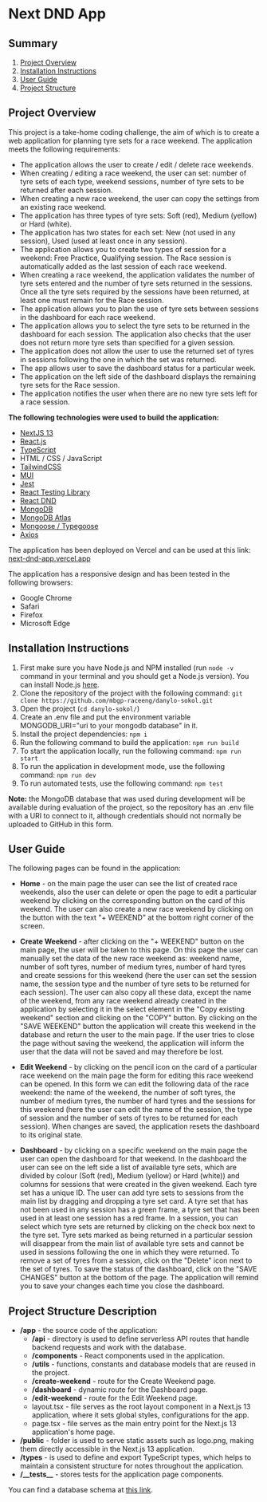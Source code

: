 # Next DND App

## Summary

1. [Project Overview](#project-overview)
2. [Installation Instructions](#installation-instructions)
3. [User Guide](#user-guide)
4. [Project Structure](#project-structure)

## Project Overview

This project is a take-home coding challenge, the aim of which is to create a web application for planning tyre sets for a race weekend. The application meets the following requirements:

- The application allows the user to create / edit / delete race weekends.
- When creating / editing a race weekend, the user can set: number of tyre sets of each type, weekend sessions, number of tyre sets to be returned after each session.
- When creating a new race weekend, the user can copy the settings from an existing race weekend.
- The application has three types of tyre sets: Soft (red), Medium (yellow) or Hard (white).
- The application has two states for each set: New (not used in any session), Used (used at least once in any session).
- The application allows you to create two types of session for a weekend: Free Practice, Qualifying session. The Race session is automatically added as the last session of each race weekend.
- When creating a race weekend, the application validates the number of tyre sets entered and the number of tyre sets returned in the sessions. Once all the tyre sets required by the sessions have been returned, at least one must remain for the Race session.
- The application allows you to plan the use of tyre sets between sessions in the dashboard for each race weekend.
- The application allows you to select the tyre sets to be returned in the dashboard for each session. The application also checks that the user does not return more tyre sets than specified for a given session.
- The application does not allow the user to use the returned set of tyres in sessions following the one in which the set was returned.
- The app allows user to save the dashboard status for a particular week.
- The application on the left side of the dashboard displays the remaining tyre sets for the Race session.
- The application notifies the user when there are no new tyre sets left for a race session.

**The following technologies were used to build the application:**
- [NextJS 13](https://nextjs.org/)
- [React.js](https://react.dev/)
- [TypeScript](https://www.typescriptlang.org/)
- HTML / CSS / JavaScript
- [TailwindCSS](https://tailwindcss.com/)
- [MUI](https://mui.com/)
- [Jest](https://jestjs.io/)
- [React Testing Library](https://testing-library.com/)
- [React DND](https://react-dnd.github.io/react-dnd/about)
- [MongoDB](https://www.mongodb.com/)
- [MongoDB Atlas](https://www.mongodb.com/atlas/database)
- [Mongoose / Typegoose](https://mongoosejs.com/)
- [Axios](https://axios-http.com/)

The application has been deployed on Vercel and can be used at this link: [next-dnd-app.vercel.app](https://next-dnd-app.vercel.app)

The application has a responsive design and has been tested in the following browsers:
- Google Chrome 
- Safari
- Firefox
- Microsoft Edge

## Installation Instructions
1. First make sure you have Node.js and NPM installed (run `node -v` command in your terminal and you should get a Node.js version). You can install Node.js [here](https://nodejs.org/en/download).
2. Clone the repository of the project with the following command: `git clone https://github.com/mbgp-raceeng/danylo-sokol.git`
3. Open the project (`cd danylo-sokol/`)
4. Create an .env file and put the environment variable MONGODB_URI="uri to your mongodb database" in it.
5. Install the project dependencies: `npm i`
6. Run the following command to build the  application: `npm run build`
7. To start the application locally, run the following command: `npm run start`
8. To run the application in development mode, use the following command: `npm run dev`
9. To run automated tests, use the following command: `npm test`

**Note:** the MongoDB database that was used during development will be available during evaluation of the project, so the repository has an .env file with a URI to connect to it, although credentials should not normally be uploaded to GitHub in this form.

## User Guide

The following pages can be found in the application:

- **Home** - on the main page the user can see the list of created race weekends, also the user can delete or open the page to edit a particular weekend by clicking on the corresponding button on the card of this weekend. The user can also create a new race weekend by clicking on the button with the text "+ WEEKEND" at the bottom right corner of the screen.

- **Create Weekend** - after clicking on the "+ WEEKEND" button on the main page, the user will be taken to this page. On this page the user can manually set the data of the new race weekend as: weekend name, number of soft tyres, number of medium tyres, number of hard tyres and create sessions for this weekend (here the user can set the session name, the session type and the number of tyre sets to be returned for each session). The user can also copy all these data, except the name of the weekend, from any race weekend already created in the application by selecting it in the select element in the "Copy existing weekend" section and clicking on the "COPY" button. By clicking on the "SAVE WEEKEND" button the application will create this weekend in the database and return the user to the main page. If the user tries to close the page without saving the weekend, the application will inform the user that the data will not be saved and may therefore be lost.

- **Edit Weekend** - by clicking on the pencil icon on the card of a particular race weekend on the main page the form for editing this race weekend can be opened. In this form we can edit the following data of the race weekend: the name of the weekend, the number of soft tyres, the number of medium tyres, the number of hard tyres and the sessions for this weekend (here the user can edit the name of the session, the type of session and the number of sets of tyres to be returned for each session). When changes are saved, the application resets the dashboard to its original state.

- **Dashboard** - by clicking on a specific weekend on the main page the user can open the dashboard for that weekend. In the dashboard the user can see on the left side a list of available tyre sets, which are divided by colour (Soft (red), Medium (yellow) or Hard (white)) and columns for sessions that were created in the given weekend. Each tyre set has a unique ID. The user can add tyre sets to sessions from the main list by dragging and dropping a tyre set card. A tyre set that has not been used in any session has a green frame, a tyre set that has been used in at least one session has a red frame. In a session, you can select which tyre sets are returned by clicking on the check box next to the tyre set. Tyre sets marked as being returned in a particular session will disappear from the main list of available tyre sets and cannot be used in sessions following the one in which they were returned. To remove a set of tyres from a session, click on the "Delete" icon next to the set of tyres. To save the status of the dashboard, click on the "SAVE CHANGES" button at the bottom of the page. The application will remind you to save your changes each time you close the dashboard.

## Project Structure Description

- **/app** - the source code of the application:
  - **/api** - directory is used to define serverless API routes that handle backend requests and work with the database.
  - **/components** - React components used in the application.
  - **/utils** - functions, constants and database models that are reused in the project.
  - **/create-weekend** - route for the Create Weekend page.
  - **/dashboard** - dynamic route for the Dashboard page.
  - **/edit-weekend** - route for the Edit Weekend page.
  - layout.tsx - file serves as the root layout component in a Next.js 13 application, where it sets global styles, configurations for the app.
  - page.tsx - file serves as the main entry point for the Next.js 13 application's home page.
- **/public** - folder is used to serve static assets such as logo.png, making them directly accessible in the Next.js 13 application.
- **/types** - is used to define and export TypeScript types, which helps to maintain a consistent structure for notes throughout the application.
- **/\_\_tests\_\_** - stores tests for the application page components. 

You can find a database schema at [this link](https://drive.google.com/file/d/1RzELHZfseRk6U8rnvF6_FrExK5rSYP6G/view?usp=sharing).


